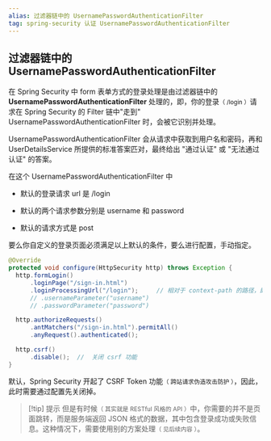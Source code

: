```yaml
---
alias: 过滤器链中的 UsernamePasswordAuthenticationFilter 
tag: spring-security 认证 UsernamePasswordAuthenticationFilter
---
```


## 过滤器链中的 UsernamePasswordAuthenticationFilter 

在 Spring Security 中 form 表单方式的登录处理是由过滤器链中的 **UsernamePasswordAuthenticationFilter** 处理的，即，你的登录<small>（ /login ）</small>请求在 Spring Security 的 Filter 链中"走到" UsernamePasswordAuthenticationFilter 时，会被它识别并处理。

UsernamePasswordAuthenticationFilter 会从请求中获取到用户名和密码，再和 UserDetailsService 所提供的标准答案匹对，最终给出 "通过认证" 或 "无法通过认证" 的答案。

在这个 UsernamePasswordAuthenticationFilter 中

- 默认的登录请求 url 是 /login

- 默认的两个请求参数分别是 username 和 password

- 默认的请求方式是 post

要么你自定义的登录页面必须满足以上默认的条件，要么进行配置，手动指定。

```java
@Override
protected void configure(HttpSecurity http) throws Exception {
  http.formLogin()
      .loginPage("/sign-in.html")
      .loginProcessingUrl("/login");     // 相对于 context-path 的路径，即，不包含 context-path
      // .usernameParameter("username")
      // .passwordParameter("password")

  http.authorizeRequests()
      .antMatchers("/sign-in.html").permitAll()
      .anyRequest().authenticated();

  http.csrf()
      .disable();  //  关闭 csrf 功能
}
```

默认，Spring Security 开起了 CSRF Token 功能<small>（ 跨站请求伪造攻击防护 ）</small>，因此，此时需要通过配置先关闭掉。

> [!tip] 提示
> 但是有时候<small>（ 其实就是 RESTful 风格的 API ）</small>中，你需要的并不是页面跳转，而是服务端返回 JSON 格式的数据，其中包含登录成功或失败信息。这种情况下，需要使用别的方案处理<small>（ 见后续内容 ）</small>。
